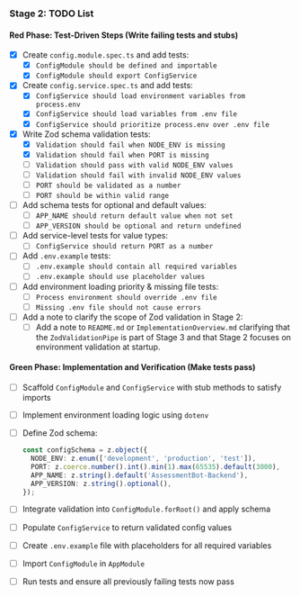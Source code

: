 ### Stage 2: TODO List

#### Red Phase: Test-Driven Steps (Write failing tests and stubs)

- [X] Create `config.module.spec.ts` and add tests:
  - [X] `ConfigModule should be defined and importable`
  - [X] `ConfigModule should export ConfigService`

- [X] Create `config.service.spec.ts` and add tests:
  - [X] `ConfigService should load environment variables from process.env`
  - [X] `ConfigService should load variables from .env file`
  - [X] `ConfigService should prioritize process.env over .env file`

- [X] Write Zod schema validation tests:
  - [X] `Validation should fail when NODE_ENV is missing`
  - [X] `Validation should fail when PORT is missing`
  - [ ] `Validation should pass with valid NODE_ENV values`
  - [ ] `Validation should fail with invalid NODE_ENV values`
  - [ ] `PORT should be validated as a number`
  - [ ] `PORT should be within valid range`

- [ ] Add schema tests for optional and default values:
  - [ ] `APP_NAME should return default value when not set`
  - [ ] `APP_VERSION should be optional and return undefined`

- [ ] Add service-level tests for value types:
  - [ ] `ConfigService should return PORT as a number`

- [ ] Add `.env.example` tests:
  - [ ] `.env.example should contain all required variables`
  - [ ] `.env.example should use placeholder values`

- [ ] Add environment loading priority & missing file tests:
  - [ ] `Process environment should override .env file`
  - [ ] `Missing .env file should not cause errors`

- [ ] Add a note to clarify the scope of Zod validation in Stage 2:
  - [ ] Add a note to `README.md` or `ImplementationOverview.md` clarifying that the `ZodValidationPipe` is part of Stage 3 and that Stage 2 focuses on environment validation at startup.

#### Green Phase: Implementation and Verification (Make tests pass)

- [ ] Scaffold `ConfigModule` and `ConfigService` with stub methods to satisfy imports

- [ ] Implement environment loading logic using `dotenv`

- [ ] Define Zod schema:

  ```typescript
  const configSchema = z.object({
    NODE_ENV: z.enum(['development', 'production', 'test']),
    PORT: z.coerce.number().int().min(1).max(65535).default(3000),
    APP_NAME: z.string().default('AssessmentBot-Backend'),
    APP_VERSION: z.string().optional(),
  });
  ```

- [ ] Integrate validation into `ConfigModule.forRoot()` and apply schema

- [ ] Populate `ConfigService` to return validated config values

- [ ] Create `.env.example` file with placeholders for all required variables

- [ ] Import `ConfigModule` in `AppModule`

- [ ] Run tests and ensure all previously failing tests now pass

